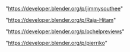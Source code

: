 "https://developer.blender.org/p/jimmysouthee"

"https://developer.blender.org/p/Raja-Hitam"

 
"https://developer.blender.org/p/pchelpreviews"


"https://developer.blender.org/p/pierriko"


 
